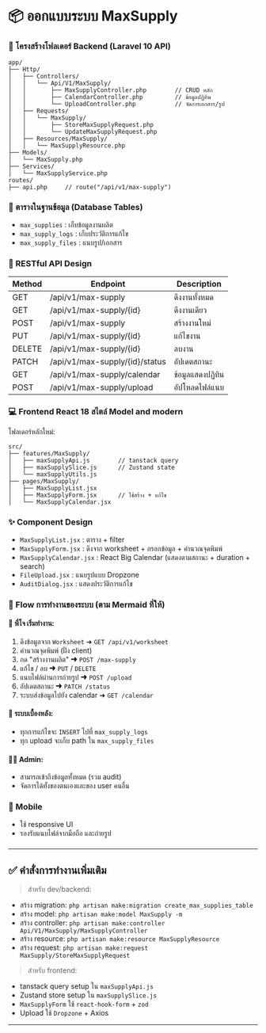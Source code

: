 # 📦 ออกแบบระบบ MaxSupply 

### 🔧 โครงสร้างโฟลเดอร์ Backend (Laravel 10 API)

```
app/
├── Http/
│   ├── Controllers/
│   │   └── Api/V1/MaxSupply/
│   │       ├── MaxSupplyController.php        // CRUD หลัก
│   │       ├── CalendarController.php         // ข้อมูลปฏิทิน
│   │       └── UploadController.php           // จัดการเอกสาร/รูป
│   ├── Requests/
│   │   └── MaxSupply/
│   │       ├── StoreMaxSupplyRequest.php
│   │       └── UpdateMaxSupplyRequest.php
│   ├── Resources/MaxSupply/
│   │   └── MaxSupplyResource.php
├── Models/
│   └── MaxSupply.php
├── Services/
│   └── MaxSupplyService.php
routes/
├── api.php     // route("/api/v1/max-supply")
```

### 🧠 ตารางในฐานข้อมูล (Database Tables)

* `max_supplies` : เก็บข้อมูลงานผลิต
* `max_supply_logs` : เก็บประวัติการแก้ไข
* `max_supply_files` : แนบรูป/เอกสาร

### 📘 RESTful API Design

| Method | Endpoint                       | Description      |
| ------ | ------------------------------ | ---------------- |
| GET    | /api/v1/max-supply             | ดึงงานทั้งหมด    |
| GET    | /api/v1/max-supply/{id}        | ดึงงานเดียว      |
| POST   | /api/v1/max-supply             | สร้างงานใหม่     |
| PUT    | /api/v1/max-supply/{id}        | แก้ไขงาน         |
| DELETE | /api/v1/max-supply/{id}        | ลบงาน            |
| PATCH  | /api/v1/max-supply/{id}/status | อัปเดตสถานะ      |
| GET    | /api/v1/max-supply/calendar    | ข้อมูลแสดงปฏิทิน |
| POST   | /api/v1/max-supply/upload      | อัปโหลดไฟล์แนบ   |

### 💻 Frontend React 18 สไตล์ Model and modern

โฟลเดอร์หลักใหม่: 

```
src/
├── features/MaxSupply/
│   ├── maxSupplyApi.js        // tanstack query
│   ├── maxSupplySlice.js      // Zustand state
│   └── maxSupplyUtils.js
├── pages/MaxSupply/
│   ├── MaxSupplyList.jsx
│   ├── MaxSupplyForm.jsx      // ใช้สร้าง + แก้ไข
│   └── MaxSupplyCalendar.jsx
```

### ✨ Component Design

* `MaxSupplyList.jsx` : ตาราง + filter
* `MaxSupplyForm.jsx` : ดึงจาก worksheet + กรอกข้อมูล + คำนวณจุดพิมพ์
* `MaxSupplyCalendar.jsx` : React Big Calendar (แสดงตามสถานะ + duration + search)
* `FileUpload.jsx` : แนบรูปแบบ Dropzone
* `AuditDialog.jsx` : แสดงประวัติการแก้ไข

### 🧾 Flow การทำงานของระบบ (ตาม Mermaid ที่ให้)

#### 👷 พี่โจ เริ่มทำงาน:

1. ดึงข้อมูลจาก `Worksheet` ➜ `GET /api/v1/worksheet`
2. คำนวณจุดพิมพ์ (ฝั่ง client)
3. กด "สร้างงานผลิต" ➜ `POST /max-supply`
4. แก้ไข / ลบ ➜ `PUT` / `DELETE`
5. แนบไฟล์ผ่านการถ่ายรูป ➜ `POST /upload`
6. อัปเดตสถานะ ➜ `PATCH /status`
7. ระบบส่งข้อมูลไปยัง calendar ➜ `GET /calendar`

#### 🧠 ระบบเบื้องหลัง:

* ทุกการแก้ไขจะ `INSERT` ไปที่ `max_supply_logs`
* ทุก upload จะเก็บ path ใน `max_supply_files`

#### 👨‍💼 Admin:

* สามารถเข้าถึงข้อมูลทั้งหมด (รวม audit)
* จัดการได้ทั้งของตนเองและของ user คนอื่น

### 📱 Mobile

* ใช้ responsive UI 
* รองรับแนบไฟล์จากมือถือ และถ่ายรูป

###

---

## ✅ คำสั่งการทำงานเพิ่มเติม

> สำหรับ dev/backend:

* สร้าง migration: `php artisan make:migration create_max_supplies_table`
* สร้าง model: `php artisan make:model MaxSupply -m`
* สร้าง controller: `php artisan make:controller Api/V1/MaxSupply/MaxSupplyController`
* สร้าง resource: `php artisan make:resource MaxSupplyResource`
* สร้าง request: `php artisan make:request MaxSupply/StoreMaxSupplyRequest`

> สำหรับ frontend:

* tanstack query setup ใน `maxSupplyApi.js`
* Zustand store setup ใน `maxSupplySlice.js`
* `MaxSupplyForm` ใช้ `react-hook-form` + `zod`
* Upload ใช้ `Dropzone` + Axios

---

